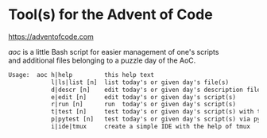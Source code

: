 # Tool(s) for the Advent of Code

https://adventofcode.com

*aoc* is a little Bash script for easier management of one's scripts  
and additional files belonging to a puzzle day of the AoC.

``` txt
Usage:  aoc h|help         this help text
            l|ls|list [n]  list today's or given day's file(s)
            d|descr [n]    edit today's or given day's description file
            e|edit [n]     edit today's or given day's script(s)
            r|run [n]      run  today's or given day's script(s)
            t|test [n]     test today's or given day's script(s) with test-input
            p|pytest [n]   test today's or given day's script(s) via pytest
            i|ide|tmux     create a simple IDE with the help of tmux
```